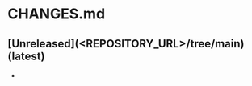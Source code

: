 # CHANGES.md

[Unreleased](<REPOSITORY_URL>/tree/main) (latest)
-------------------------------------------------------------------------------------

* 
